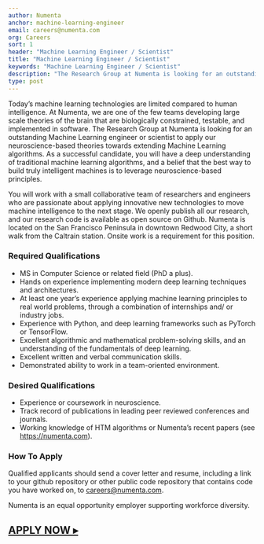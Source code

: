 ```yaml
---
author: Numenta
anchor: machine-learning-engineer
email: careers@numenta.com
org: Careers
sort: 1
header: "Machine Learning Engineer / Scientist"
title: "Machine Learning Engineer / Scientist"
keywords: "Machine Learning Engineer / Scientist"
description: "The Research Group at Numenta is looking for an outstanding Machine Learning engineer or scientist to apply our neuroscience-based theories towards extending Machine Learning algorithms.Qualified applicants should send a cover letter and resume, including a link to your github repository or other public code repository that contains code you have worked on, to careers@numenta.com."
type: post
---
```


Today’s machine learning technologies are limited compared to human intelligence.  At Numenta, we are one of the few teams developing large scale theories of the brain that are biologically constrained, testable, and implemented in software. The Research Group at Numenta is looking for an outstanding Machine Learning engineer or scientist to apply our neuroscience-based theories towards extending Machine Learning algorithms. As a successful candidate, you will have a deep understanding of traditional machine learning algorithms, and a belief that the best way to build truly intelligent machines is to leverage neuroscience-based principles.  

You will work with a small collaborative team of researchers and engineers who are passionate about applying innovative new technologies to move machine intelligence to the next stage. We openly publish all our research, and our research code is available as open source on Github. Numenta is located on the San Francisco Peninsula in downtown Redwood City, a short walk from the Caltrain station. Onsite work is a requirement for this position.

### Required Qualifications

* MS in Computer Science or related field (PhD a plus).
* Hands on experience implementing modern deep learning techniques and architectures.
* At least one year’s experience applying machine learning principles to real world problems, through a combination of internships and/ or industry jobs.
* Experience with Python, and deep learning frameworks such as PyTorch or TensorFlow.
* Excellent algorithmic and mathematical problem-solving skills, and an understanding of the fundamentals of deep learning.
* Excellent written and verbal communication skills.
* Demonstrated ability to work in a team-oriented environment.

### Desired Qualifications

* Experience or coursework in neuroscience.
* Track record of publications in leading peer reviewed conferences and journals.
* Working knowledge of HTM algorithms or Numenta’s recent papers (see https://numenta.com).

### How To Apply

Qualified applicants should send a cover letter and resume, including a link to your github repository or other public code repository that contains code you have worked on, to [careers@numenta.com](mailto:careers@numenta.com).

Numenta is an equal opportunity employer supporting workforce diversity.


## **[APPLY NOW ▸](mailto:careers@numenta.com)**
